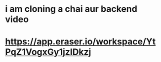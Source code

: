 # i am cloning a chai aur backend video

<!-- git keep file - empty fild for uploding folders to git -->


# https://app.eraser.io/workspace/YtPqZ1VogxGy1jzIDkzj